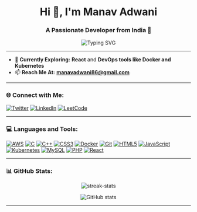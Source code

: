 <h1 align="center">Hi 👋, I'm Manav Adwani</h1>
<h3 align="center">A Passionate Developer from India 🚀</h3>

<p align="center">
  <img src="https://readme-typing-svg.demolab.com?font=Fira+Code&size=22&pause=1000&color=1A73E8&center=true&width=435&lines=Full-Stack+Developer;DevOps+Enthusiast;Lifelong+Learner+%F0%9F%8C%9F" alt="Typing SVG" />
</p>

---

- 🌱 **Currently Exploring:** **React** and **DevOps tools like Docker and Kubernetes**  
- 📫 **Reach Me At:** **[manavadwani86@gmail.com](mailto:manavadwani86@gmail.com)**  

---

<h3 align="left">🌐 Connect with Me:</h3>
<p align="left">
  <a href="https://twitter.com/manavadwani86" target="_blank"><img src="https://img.shields.io/badge/Twitter-%231DA1F2.svg?style=for-the-badge&logo=Twitter&logoColor=white" alt="Twitter"></a>
  <a href="https://linkedin.com/in/manav-adwani-1146a221b" target="_blank"><img src="https://img.shields.io/badge/LinkedIn-%230A66C2.svg?style=for-the-badge&logo=linkedin&logoColor=white" alt="LinkedIn"></a>
  <a href="https://www.leetcode.com/manav10" target="_blank"><img src="https://img.shields.io/badge/LeetCode-%23FFA116.svg?style=for-the-badge&logo=LeetCode&logoColor=white" alt="LeetCode"></a>
</p>

---

<h3 align="left">💻 Languages and Tools:</h3>
<p align="left"> 
  <a href="https://aws.amazon.com" target="_blank" rel="noreferrer"><img src="https://img.icons8.com/color/48/amazon-web-services.png" alt="AWS"></a>
  <a href="https://www.cprogramming.com/" target="_blank" rel="noreferrer"><img src="https://img.icons8.com/color/48/c-programming.png" alt="C"></a>
  <a href="https://www.w3schools.com/cpp/" target="_blank" rel="noreferrer"><img src="https://img.icons8.com/color/48/c-plus-plus-logo.png" alt="C++"></a>
  <a href="https://www.w3schools.com/css/" target="_blank" rel="noreferrer"><img src="https://img.icons8.com/color/48/css3.png" alt="CSS3"></a>
  <a href="https://www.docker.com/" target="_blank" rel="noreferrer"><img src="https://img.icons8.com/color/48/docker.png" alt="Docker"></a>
  <a href="https://git-scm.com/" target="_blank" rel="noreferrer"><img src="https://img.icons8.com/color/48/git.png" alt="Git"></a>
  <a href="https://www.w3.org/html/" target="_blank" rel="noreferrer"><img src="https://img.icons8.com/color/48/html-5.png" alt="HTML5"></a>
  <a href="https://developer.mozilla.org/en-US/docs/Web/JavaScript" target="_blank" rel="noreferrer"><img src="https://img.icons8.com/color/48/javascript.png" alt="JavaScript"></a>
  <a href="https://kubernetes.io" target="_blank" rel="noreferrer"><img src="https://img.icons8.com/color/48/kubernetes.png" alt="Kubernetes"></a>
  <a href="https://www.mysql.com/" target="_blank" rel="noreferrer"><img src="https://img.icons8.com/color/48/mysql-logo.png" alt="MySQL"></a>
  <a href="https://www.php.net" target="_blank" rel="noreferrer"><img src="https://img.icons8.com/dusk/48/php-logo.png" alt="PHP"></a>
  <a href="https://reactjs.org/" target="_blank" rel="noreferrer"><img src="https://img.icons8.com/color/48/react-native.png" alt="React"></a>
</p>

---

<h3 align="left">📊 GitHub Stats:</h3>
<p align="center">
  <img src="https://github-readme-streak-stats.herokuapp.com/?user=manav-adwani&theme=radical" alt="streak-stats" />
</p>

<p align="center">
  <img src="https://github-readme-stats.vercel.app/api?username=manav-adwani&show_icons=true&theme=radical" alt="GitHub stats" />
</p>

---

